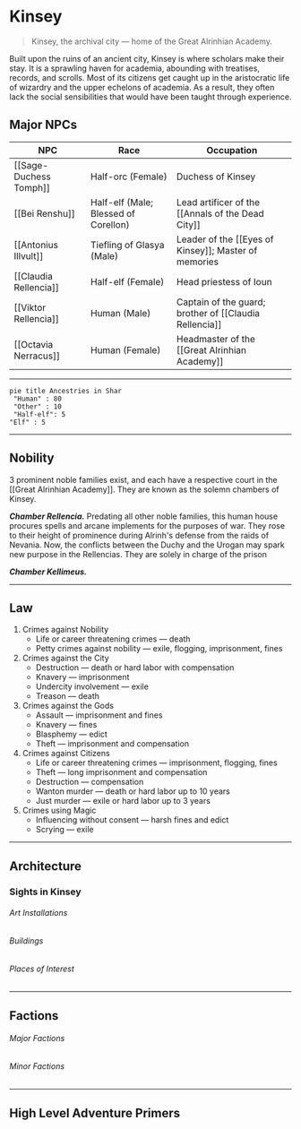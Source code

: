 # Kinsey
> Kinsey, the archival city — home of the Great Alrinhian Academy.

Built upon the ruins of an ancient city, Kinsey is where scholars make their stay. It is a sprawling haven for academia, abounding with treatises, records, and scrolls. Most of its citizens get caught up in the aristocratic life of wizardry and the upper echelons of academia. As a result, they often lack the social sensibilities that would have been taught through experience.

## Major NPCs
NPC|Race|Occupation
-|-|-
[[Sage-Duchess Tomph]]|Half-orc (Female)|Duchess of Kinsey
[[Bei Renshu]]|Half-elf (Male; Blessed of Corellon)|Lead artificer of the [[Annals of the Dead City]]
[[Antonius Illvult]]|Tiefling of Glasya (Male)|Leader of the [[Eyes of Kinsey]]; Master of memories
[[Claudia Rellencia]]|Half-elf (Female)|Head priestess of Ioun
[[Viktor Rellencia]]|Human (Male)|Captain of the guard; brother of [[Claudia Rellencia]]
[[Octavia Nerracus]]|Human (Female)|Headmaster of the [[Great Alrinhian Academy]]

---

```mermaid
pie title Ancestries in Shar
 "Human" : 80
 "Other" : 10
 "Half-elf": 5
"Elf" : 5
```

---

## Nobility
3 prominent noble families exist, and each have a respective court in the [[Great Alrinhian Academy]]. They are known as the solemn chambers of Kinsey.

***Chamber Rellencia.*** Predating all other noble families, this human house procures spells and arcane implements for the purposes of war. They rose to their height of prominence during Alrinh's defense from the raids of Nevania. Now, the conflicts between the Duchy and the Urogan may spark new purpose in the Rellencias. They are solely in charge of the prison

***Chamber Kellimeus.***  

---

## Law

1. Crimes against Nobility
	- Life or career threatening crimes — death
	- Petty crimes against nobility — exile, flogging, imprisonment, fines
2. Crimes against the City
	- Destruction — death or hard labor with compensation
	- Knavery — imprisonment
	- Undercity involvement — exile
	- Treason — death
3. Crimes against the Gods
	- Assault — imprisonment and fines
	- Knavery — fines
	- Blasphemy — edict
	- Theft — imprisonment and compensation
4. Crimes against Citizens
	- Life or career threatening crimes — imprisonment, flogging, fines
	- Theft — long imprisonment and compensation
	- Destruction — compensation
	- Wanton murder — death or hard labor up to 10 years
	- Just murder — exile or hard labor up to 3 years
5. Crimes using Magic
	- Influencing without consent — harsh fines and edict
	- Scrying — exile

---

## Architecture


### Sights in Kinsey

###### Art Installations



###### Buildings



###### Places of Interest

---

## Factions

###### Major Factions


###### Minor Factions



---

## High Level Adventure Primers

